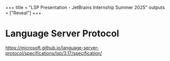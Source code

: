 +++
title = "LSP Presentation - JetBrains Internship Summer 2025"
outputs = ["Reveal"]
+++

# Language Server Protocol

https://microsoft.github.io/language-server-protocol/specifications/lsp/3.17/specification/
